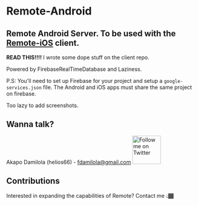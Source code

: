# Remote-Android
## Remote Android Server. To be used with the [Remote-iOS](https://github.com/hextremelabs/remote-ios) client.

**READ THIS!!!!**
I wrote some dope stuff on the client repo. 

Powered by FirebaseRealTimeDatabase and Laziness.

P.S: You'll need to set up Firebase for your project and setup a `google-services.json` file. The Android and iOS apps must share the same project on firebase.

Too lazy to add screenshots.

Wanna talk?
-------

Akapo Damilola (helios66) - <fdamilola@gmail.com>
<a href="https://twitter.com/_fdamilola">
<img alt="Follow me on Twitter"
src="https://upload.wikimedia.org/wikipedia/en/thumb/9/9f/Twitter_bird_logo_2012.svg/1259px-Twitter_bird_logo_2012.svg.png" width="75"/>
</a>

Contributions
-------

Interested in expanding the capabilities of Remote? Contact me 👆🏾
